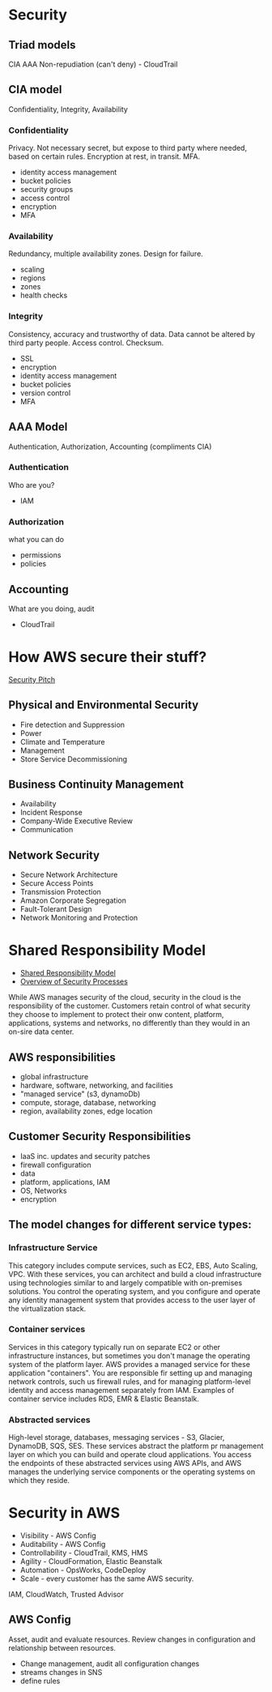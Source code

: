 # Security

## Triad models
CIA
AAA
Non-repudiation (can't deny) - CloudTrail

## CIA model
Confidentiality, Integrity, Availability

### Confidentiality
Privacy. Not necessary secret, but expose to third party where needed, based on certain rules. Encryption at rest, in transit. MFA. 
- identity access management
- bucket policies
- security groups
- access control
- encryption
- MFA

### Availability
Redundancy, multiple availability zones. Design for failure.
- scaling
- regions
- zones
- health checks

### Integrity
Consistency, accuracy and trustworthy of data. Data cannot be altered by third party people. Access control. Checksum.
- SSL
- encryption
- identity access management
- bucket policies
- version control
- MFA


## AAA Model
Authentication, Authorization, Accounting
(compliments CIA)

### Authentication
Who are you?
- IAM

### Authorization
what you can do
- permissions
- policies

## Accounting
What are you doing, audit
- CloudTrail

# How AWS secure their stuff?
[Security Pitch](https://aws.amazon.com/security/)

## Physical and Environmental Security
- Fire detection and Suppression
- Power
- Climate and Temperature
- Management
- Store Service Decommissioning

## Business Continuity Management
- Availability
- Incident Response
- Company-Wide Executive Review
- Communication

## Network Security
- Secure Network Architecture
- Secure Access Points
- Transmission Protection
- Amazon Corporate Segregation
- Fault-Tolerant Design
- Network Monitoring and Protection

# Shared Responsibility Model
- [Shared Responsibility Model](https://aws.amazon.com/compliance/shared-responsibility-model/)
- [Overview of Security Processes](https://d0.awsstatic.com/whitepapers/aws-security-whitepaper.pdf)

While AWS manages security of the cloud, security in the cloud is the responsibility of the customer. Customers retain control of what security they choose to implement to protect their onw content, platform, applications, systems and networks, no differently than they would in an on-sire data center.

## AWS responsibilities
- global infrastructure
- hardware, software, networking, and facilities
- "managed service" (s3, dynamoDb)
- compute, storage, database, networking
- region, availability zones, edge location

## Customer Security Responsibilities
- IaaS inc. updates and security patches
- firewall configuration
- data
- platform, applications, IAM
- OS, Networks
- encryption


## The model changes for different service types:
### Infrastructure Service
This category includes compute services, such as EC2, EBS, Auto Scaling, VPC. With these services, you can architect and build a cloud infrastructure using technologies similar to and largely compatible with on-premises solutions. You control the operating system, and you configure and operate any identity management system that provides access to the user layer of the virtualization stack. 

### Container services
Services in this category typically run on separate EC2 or other infrastructure instances, but sometimes you don't manage the operating system of the platform layer. AWS provides a managed service for these application "containers". You are responsible fir setting up and managing network controls, such us firewall rules, and for managing platform-level identity and access management separately from IAM. Examples of container service includes RDS, EMR & Elastic Beanstalk.

### Abstracted services
High-level storage, databases, messaging services - S3, Glacier, DynamoDB, SQS, SES. These services abstract the platform pr management layer on which you can build and operate cloud applications. You access the endpoints of these abstracted services using AWS APIs, and AWS manages the underlying service components or the operating systems on which they reside.

# Security in AWS
- Visibility - AWS Config
- Auditability - AWS Config
- Controllability - CloudTrail, KMS, HMS
- Agility - CloudFormation, Elastic Beanstalk
- Automation - OpsWorks, CodeDeploy
- Scale - every customer has the same AWS security.

IAM, CloudWatch, Trusted Advisor

## AWS Config
Asset, audit and evaluate resources. Review changes in configuration and relationship between resources.
- Change management, audit all configuration changes
- streams changes in SNS
- define rules
